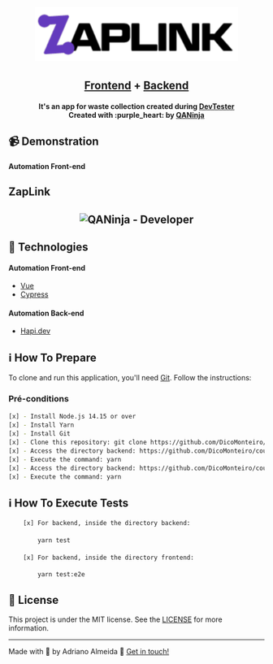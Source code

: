 <h1 align="center">
    <img alt="QANinja" src="zapLink.png" width="400px" />
    <br>
</h1>

<h2 align="center">
  <a href="https://github.com/DicoMonteiro/course_devTester/frontend/tests/specs">Frontend</a> + <a href="https://github.com/DicoMonteiro/course_devTester/backend/tests">Backend</a>
</h2>

<h4 align="center">
  It's an app for waste collection created during <a href="https://app.qaninja.com.br/">DevTester</a>
  <br>
  Created with :purple_heart:  by <a href="https://app.qaninja.com.br/">QANinja</a>
</h4>

## :video_camera: Demonstration

#### Automation Front-end

## ZapLink
<h2 align="center">
  <img alt="QANinja - Developer" src="./zaplink.gif" />
</h2>

## :rocket: Technologies

#### Automation Front-end

-  [Vue](https://vuejs.org/)
-  [Cypress](https://www.cypress.io/)
  
#### Automation Back-end

-  [Hapi.dev](https://hapi.dev/)

## :information_source: How To Prepare

To clone and run this application, you'll need [Git](https://git-scm.com). Follow the instructions:

### Pré-conditions ###

```bash
[x] - Install Node.js 14.15 or over
[x] - Install Yarn
[x] - Install Git
[x] - Clone this repository: git clone https://github.com/DicoMonteiro/course_devTester
[x] - Access the directory backend: https://github.com/DicoMonteiro/course_devTester/backend
[x] - Execute the command: yarn
[x] - Access the directory backend: https://github.com/DicoMonteiro/course_devTester/frontend
[x] - Execute the command: yarn
```

## :information_source: How To Execute Tests

```bash
    [x] For backend, inside the directory backend:

        yarn test

    [x] For backend, inside the directory frontend:

        yarn test:e2e

```

## :memo: License
This project is under the MIT license. See the [LICENSE](https://github.com/DicoMonteiro/course_devTester/LICENSE) for more information.

---

Made with :purple_heart:  by Adriano Almeida :wave:  [Get in touch!](https://www.linkedin.com/in/adriano-barreto-monteiro-almeida/)

[vc]: https://code.visualstudio.com/
